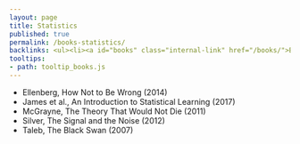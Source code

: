 ```yaml
---
layout: page
title: Statistics
published: true
permalink: /books-statistics/
backlinks: <ul><li><a id="books" class="internal-link" href="/books/">Books</a></li></ul>
tooltips: 
- path: tooltip_books.js
---
```


* Ellenberg, How Not to Be Wrong (2014)
* James et al., An Introduction to Statistical Learning (2017)
* McGrayne, The Theory That Would Not Die (2011)
* Silver, The Signal and the Noise (2012)
* Taleb, The Black Swan (2007)
